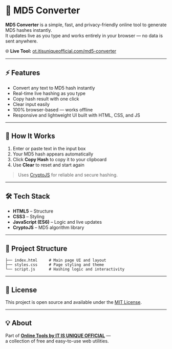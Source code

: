 # 🔐 MD5 Converter

**MD5 Converter** is a simple, fast, and privacy-friendly online tool to generate MD5 hashes instantly.  
It updates live as you type and works entirely in your browser — no data is sent anywhere.

🌐 **Live Tool:** [ot.itisuniqueofficial.com/md5-converter](https://ot.itisuniqueofficial.com/md5-converter)

---

## ⚡ Features

- Convert any text to MD5 hash instantly  
- Real-time live hashing as you type  
- Copy hash result with one click  
- Clear input easily  
- 100% browser-based — works offline  
- Responsive and lightweight UI built with HTML, CSS, and JS  

---

## 🧩 How It Works

1. Enter or paste text in the input box  
2. Your MD5 hash appears automatically  
3. Click **Copy Hash** to copy it to your clipboard  
4. Use **Clear** to reset and start again  

> Uses [CryptoJS](https://cdnjs.com/libraries/crypto-js) for reliable and secure hashing.

---

## 🛠️ Tech Stack

- **HTML5** – Structure  
- **CSS3** – Styling  
- **JavaScript (ES6)** – Logic and live updates  
- **CryptoJS** – MD5 algorithm library  

---

## 📁 Project Structure

```
├── index.html     # Main page UI and layout
├── styles.css     # Page styling and theme
└── script.js      # Hashing logic and interactivity
```

---

## 📜 License

This project is open source and available under the [MIT License](LICENSE).

---

## 💡 About

Part of **[Online Tools by IT IS UNIQUE OFFICIAL](https://ot.itisuniqueofficial.com/)** —  
a collection of free and easy-to-use web utilities.

